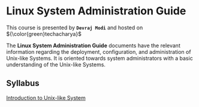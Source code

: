 # Linux System Administration Guide

This course is presented by **`Devraj Modi`** and hosted on ${\color{green}techacharya}$

The **Linux System Administration Guide** documents have the relevant information regarding the deployment, configuration, and administration of Unix-like Systems. It is oriented towards system administrators with a basic understanding of the Unix-like Systems.

## Syllabus
   [Introduction to Unix-like System](introduction/introduction.md)
  
